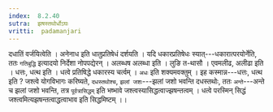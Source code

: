 ```yaml
---
index:  8.2.40
sutra:  झषस्तथोर्धोऽघः
vritti:  padamanjari
---
```


दधातिं वर्जयित्वेति । अनेनाध इति धातुप्रतिषेधं दर्शयति । यदि धकारप्रतिषेधः स्यात्---धकारात्परयोर्नेति, ततः `गतिबुद्धि` इत्यादयो निर्देशा नोपपद्येरन् । अलब्धष अलब्धा इति । लुङि त-थासौ । एवमलीढ, अलीढा इति । धत्तः, धत्थ इति । धत्वे प्रतिषिद्धे धकारस्य चर्त्वम् ।
`अधः` इति शक्यमवक्तुम् । इह कस्मान्न---धत्तः, धत्थ इति ? जश्त्वे योगविभागः करिष्यते, `दधस्तथोश्च`, `झलां जशः`---झलां जशो भवन्ति दधस्तथोः, ततः `अन्ते`---अन्ते च झलां जशो भवन्ति, तत्र `पूर्वत्रासिद्धम्` इति भष्भावे जश्त्वस्यासिद्धत्वाज्झषन्तत्वम् । धत्वे परस्मिन् सिद्धं जश्त्वमित्यझषन्तत्वाद्धत्वाभाव इति सिद्धमिष्टम् ।।
